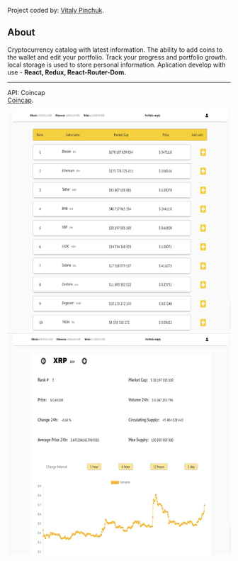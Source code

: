 Project coded by: [Vitaly Pinchuk](https://www.linkedin.com/in/pin4/).

## About

Сryptocurrency catalog with latest information. The ability to add coins to the wallet and edit your portfolio. Track your progress and portfolio growth.
local storage is used to store personal information.
Aplication develop with use - **React, Redux, React-Router-Dom.**

---

API: Coincap  
[Coincap](https://docs.coincap.io/).

<img src="https://github.com/vitPinchuk/cryptoApp2022/blob/main/src/img/crypto%20app%201.jpg" title="Example" alt="Example" width="672" height="500"/>
<img src="https://github.com/vitPinchuk/cryptoApp2022/blob/main/src/img/crypto%20app%202.jpg" title="Example" alt="Example" width="672" height="500"/>
